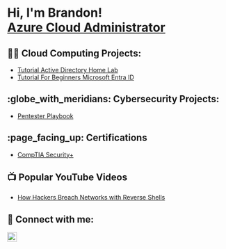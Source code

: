 <h1>Hi, I'm Brandon! <br/><a href="https://www.linkedin.com/in/brandonjdotson/">Azure Cloud Administrator</a> </h1>

<h2>👨‍💻 Cloud Computing Projects:</h2>

- [Tutorial Active Directory Home Lab](https://github.com/Bdotsoncloudadmin/ActiveDirectoryLab)
- [Tutorial For Beginners Microsoft Entra ID](https://youtube.com/playlist?list=PLQlo7TrrN3xd6DlPSqV19e7-CctR263Sr&feature=shared)

<h2> :globe_with_meridians: Cybersecurity Projects:</h2>

- [Pentester Playbook](https://github.com/Bdotsoncloudadmin/PentestPlaybook)

<h2>:page_facing_up: Certifications</h2>

- [CompTIA Security+](https://www.credly.com/badges/4247b118-0cc0-4c9c-9590-b85c4542ef2e/public_url) 

<h2>📺 Popular YouTube Videos</h2>

- [How Hackers Breach Networks with Reverse Shells](https://www.youtube.com/watch?v=3TjUqLLcAHo)
  
<h2> 🤳 Connect with me:</h2>


[<img align="left" alt="JoshMadakor | LinkedIn" width="22px" src="https://cdn.jsdelivr.net/npm/simple-icons@v3/icons/linkedin.svg" />][linkedin]



[linkedin]: https://www.linkedin.com/in/brandonjdotson/

<!--
**joshmadakor1/joshmadakor1** is a ✨ _special_ ✨ repository because its `README.md` (this file) appears on your GitHub profile.

Here are some ideas to get you started:

- 🔭 I’m currently working on ...
- 🌱 I’m currently learning ...
- 👯 I’m looking to collaborate on ...
- 🤔 I’m looking for help with ...
- 💬 Ask me about ...
- 📫 How to reach me: ...
- 😄 Pronouns: ...
- ⚡ Fun fact: ...
-->
